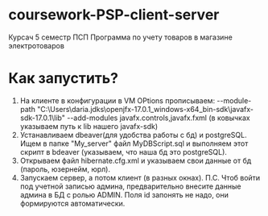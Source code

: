 # coursework-PSP-client-server
Курсач 5 семестр ПСП Программа по учету товаров в магазине электротоваров
# Как запустить?
1) На клиенте в конфигурации в VM OPtions прописываем: 
--module-path "C:\Users\daria\.jdks\openjfx-17.0.1_windows-x64_bin-sdk\javafx-sdk-17.0.1\lib" --add-modules javafx.controls,javafx.fxml
(в ковычках указываем путь к lib нашего javafx-sdk)
2) Устанавливаем dbeaver(для удобства работы с бд) и postgreSQL. Ищем в папке "My_server" файл MyDBScript.sql и выполняем этот скрипт в bdeaver (указываем, что наша бд это postgreSQL).
3) Открываем файл hibernate.cfg.xml и указываем свои данные от бд (пароль, юзернейм, юрл).
4) Запускаем сервер, а потом клиент (в разных окнах).
П.С. Чтоб войти под учетной записью админа, предварительно внесите данные админа в БД с ролью ADMIN. Поля id запонять не надо, они формируются автоматически.
